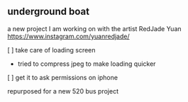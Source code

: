 ## underground boat

a new project I am working on with the artist RedJade Yuan https://www.instagram.com/yuanredjade/

[ ] take care of loading screen

- tried to compress jpeg to make loading quicker

[ ] get it to ask permissions on iphone

repurposed for a new 520 bus project
